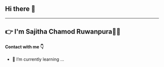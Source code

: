 ## Hi there 👋
---
## 👉 I'm Sajitha Chamod Ruwanpura👨‍🎓
#### Contact with me 👇



- 🌱 I’m currently learning ...


